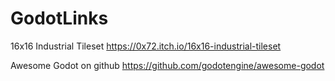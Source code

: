 # GodotLinks

16x16 Industrial Tileset
https://0x72.itch.io/16x16-industrial-tileset

Awesome Godot on github
https://github.com/godotengine/awesome-godot
